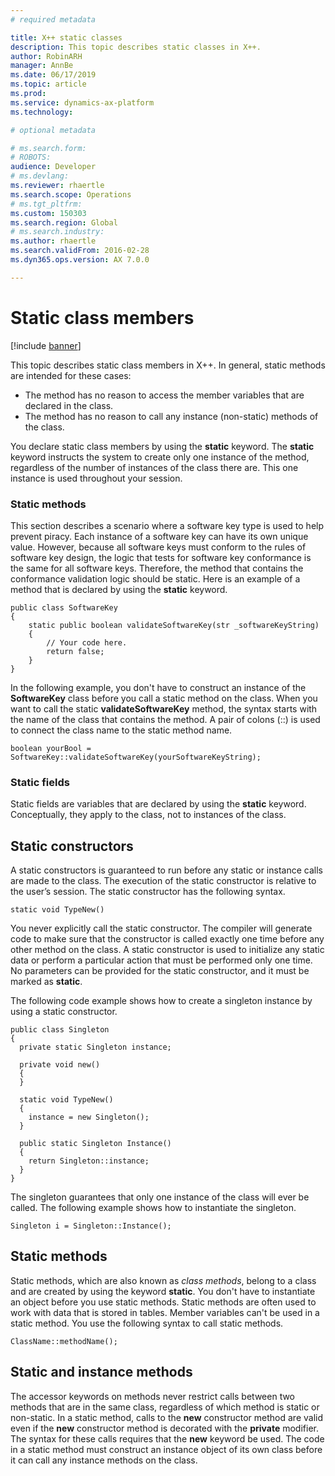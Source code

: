 ```yaml
---
# required metadata

title: X++ static classes
description: This topic describes static classes in X++.
author: RobinARH
manager: AnnBe
ms.date: 06/17/2019
ms.topic: article
ms.prod: 
ms.service: dynamics-ax-platform
ms.technology: 

# optional metadata

# ms.search.form: 
# ROBOTS: 
audience: Developer
# ms.devlang: 
ms.reviewer: rhaertle
ms.search.scope: Operations
# ms.tgt_pltfrm: 
ms.custom: 150303
ms.search.region: Global
# ms.search.industry: 
ms.author: rhaertle
ms.search.validFrom: 2016-02-28
ms.dyn365.ops.version: AX 7.0.0

---
```


# Static class members

[!include [banner](../includes/banner.md)]

This topic describes static class members in X++. In general, static methods are intended for these cases:

-   The method has no reason to access the member variables that are declared in the class.
-   The method has no reason to call any instance (non-static) methods of the class.

You declare static class members by using the **static** keyword. The **static** keyword instructs the system to create only one instance of the method, regardless of the number of instances of the class there are. This one instance is used throughout your session. 

### Static methods

This section describes a scenario where a software key type is used to help prevent piracy. Each instance of a software key can have its own unique value. However, because all software keys must conform to the rules of software key design, the logic that tests for software key conformance is the same for all software keys. Therefore, the method that contains the conformance validation logic should be static. Here is an example of a method that is declared by using the **static** keyword.

```X++
public class SoftwareKey
{
    static public boolean validateSoftwareKey(str _softwareKeyString)
    {
        // Your code here.
        return false;
    }
}
```

In the following example, you don't have to construct an instance of the **SoftwareKey** class before you call a static method on the class. When you want to call the static **validateSoftwareKey** method, the syntax starts with the name of the class that contains the method. A pair of colons (::) is used to connect the class name to the static method name.

```X++
boolean yourBool = SoftwareKey::validateSoftwareKey(yourSoftwareKeyString);
```

### Static fields

Static fields are variables that are declared by using the **static** keyword. Conceptually, they apply to the class, not to instances of the class.

## Static constructors

A static constructors is guaranteed to run before any static or instance calls are made to the class. The execution of the static constructor is relative to the user’s session. The static constructor has the following syntax.

```X++
static void TypeNew()
```

You never explicitly call the static constructor. The compiler will generate code to make sure that the constructor is called exactly one time before any other method on the class. A static constructor is used to initialize any static data or perform a particular action that must be performed only one time. No parameters can be provided for the static constructor, and it must be marked as **static**. 

The following code example shows how to create a singleton instance by using a static constructor.

```X++
public class Singleton
{
  private static Singleton instance;

  private void new()
  {
  }

  static void TypeNew()
  {
    instance = new Singleton();
  }

  public static Singleton Instance()
  {
    return Singleton::instance;
  }
}
```

The singleton guarantees that only one instance of the class will ever be called. The following example shows how to instantiate the singleton.

```X++
Singleton i = Singleton::Instance();
```

## Static methods

Static methods, which are also known as *class methods*, belong to a class and are created by using the keyword **static**. You don't have to instantiate an object before you use static methods. Static methods are often used to work with data that is stored in tables. Member variables can't be used in a static method. You use the following syntax to call static methods.

```X++
ClassName::methodName();
```

## Static and instance methods

The accessor keywords on methods never restrict calls between two methods that are in the same class, regardless of which method is static or non-static. In a static method, calls to the **new** constructor method are valid even if the **new** constructor method is decorated with the **private** modifier. The syntax for these calls requires that the **new** keyword be used. The code in a static method must construct an instance object of its own class before it can call any instance methods on the class.

